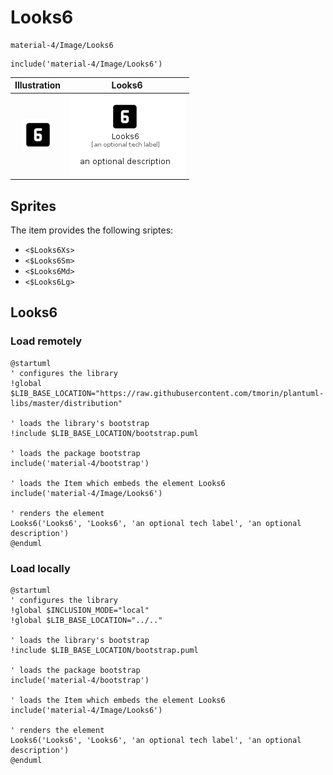 # Looks6


```text
material-4/Image/Looks6
```

```text
include('material-4/Image/Looks6')
```



| Illustration | Looks6 |
| :---: | :---: |
| ![illustration for Illustration](../../material-4/Image/Looks6.png) | ![illustration for Looks6](../../material-4/Image/Looks6.Local.png) |



## Sprites
The item provides the following sriptes:

- `<$Looks6Xs>`
- `<$Looks6Sm>`
- `<$Looks6Md>`
- `<$Looks6Lg>`





## Looks6

### Load remotely
```plantuml
@startuml
' configures the library
!global $LIB_BASE_LOCATION="https://raw.githubusercontent.com/tmorin/plantuml-libs/master/distribution"

' loads the library's bootstrap
!include $LIB_BASE_LOCATION/bootstrap.puml

' loads the package bootstrap
include('material-4/bootstrap')

' loads the Item which embeds the element Looks6
include('material-4/Image/Looks6')

' renders the element
Looks6('Looks6', 'Looks6', 'an optional tech label', 'an optional description')
@enduml
```

### Load locally
```plantuml
@startuml
' configures the library
!global $INCLUSION_MODE="local"
!global $LIB_BASE_LOCATION="../.."

' loads the library's bootstrap
!include $LIB_BASE_LOCATION/bootstrap.puml

' loads the package bootstrap
include('material-4/bootstrap')

' loads the Item which embeds the element Looks6
include('material-4/Image/Looks6')

' renders the element
Looks6('Looks6', 'Looks6', 'an optional tech label', 'an optional description')
@enduml
```

